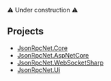 ⚠️ Under construction ⚠️

## Projects

- [JsonRpcNet.Core](https://github.com/JsonRpcNet/JsonRpcNet.Core)
- [JsonRpcNet.AspNetCore](https://github.com/JsonRpcNet/JsonRpcNet.AspNetCore)
- [JsonRpcNet.WebSocketSharp](https://github.com/JsonRpcNet/JsonRpcNet.WebSocketSharp)
- [JsonRpcNet.Ui](https://jsonrpcnet.github.io/JsonRpcNet.Ui/)
